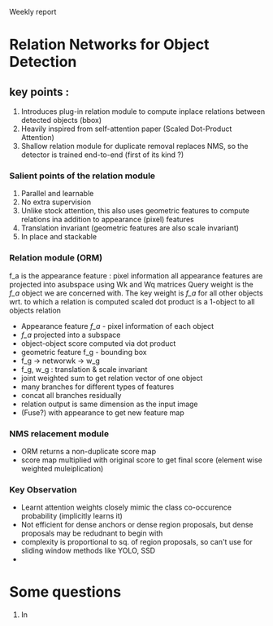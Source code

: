 
Weekly report

# Relation Networks for Object Detection

## key points :

1. Introduces plug-in relation module to compute inplace relations between detected objects (bbox)
2. Heavily inspired from self-attention paper (Scaled Dot-Product Attention)
3. Shallow relation module for duplicate removal replaces NMS, so the detector is trained end-to-end (first of its kind ?)

### Salient points of the relation module

1. Parallel and learnable
2. No extra supervision
3. Unlike stock attention, this also uses geometric features to compute relations ina addition to appearance (pixel) features
3. Translation invariant (geometric features are also scale invariant)
4. In place and stackable

### Relation module (ORM)

f_a is the appearance feature : pixel information
all appearance features are projected into  asubspace using Wk and Wq matrices
Query weight is the *f_a* object we are concerned with.
The key weight is *f_a* for all other objects wrt. to which a relation is computed
scaled dot product is a 1-object to all objects relation

* Appearance feature *f_a* - pixel information of each object
* *f_a* projected into a subspace 
* object-object score computed via dot product
* geometric feature f_g - bounding box
* f_g -> networwk -> w_g
* f_g, w_g : translation & scale invariant
* joint weighted sum to get relation vector of one object
* many branches for different types of features
* concat all branches residually
* relation output is same dimension as the input image
* (Fuse?) with appearance to get new feature map

### NMS relacement module

* ORM returns a non-duplicate score map
* score map multiplied with original score to get final score (element wise weighted muleiplication)

### Key Observation

* Learnt attention weights closely mimic the class co-occurence probability (implicitly learns it)
* Not efficient for dense anchors or dense region proposals, but dense proposals may be redudnant to begin with
* complexity is proportional to sq. of region proposals, so can't use for sliding window methods like YOLO, SSD
* 

# Some questions

1. In 
